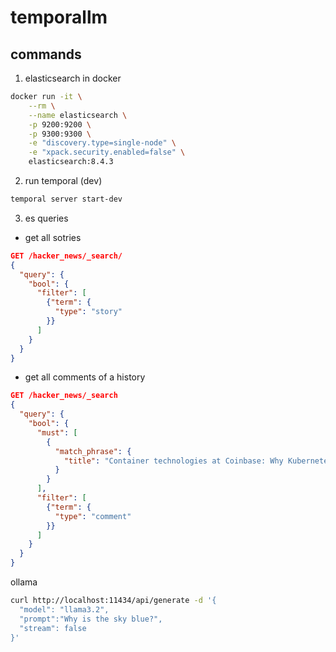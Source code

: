 # temporallm

## commands

1. elasticsearch in docker

```bash
docker run -it \
    --rm \
    --name elasticsearch \
    -p 9200:9200 \
    -p 9300:9300 \
    -e "discovery.type=single-node" \
    -e "xpack.security.enabled=false" \
    elasticsearch:8.4.3
```

2. run temporal (dev)

```bash
temporal server start-dev
```

3. es queries

- get all sotries

```json
GET /hacker_news/_search/
{
  "query": {
    "bool": {
      "filter": [
        {"term": {
          "type": "story"
        }}
      ]
    }
  }
}
```

- get all comments of a history

```json
GET /hacker_news/_search
{
  "query": {
    "bool": {
      "must": [
        {
          "match_phrase": {
            "title": "Container technologies at Coinbase: Why Kubernetes is not part of our stack"
          }
        }
      ],
      "filter": [
        {"term": {
          "type": "comment"
        }}
      ]
    }
  }
}
```

ollama

```bash
curl http://localhost:11434/api/generate -d '{
  "model": "llama3.2",
  "prompt":"Why is the sky blue?",
  "stream": false
}'
```
